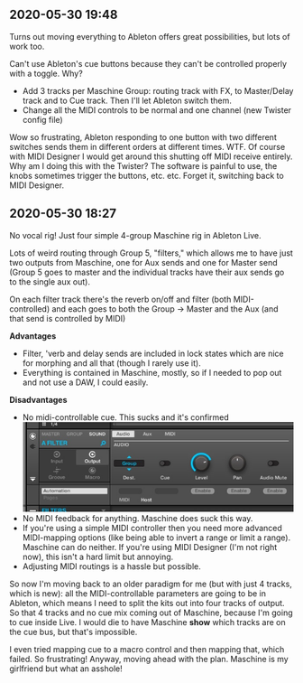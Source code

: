 ## 2020-05-30 19:48
Turns out moving everything to Ableton offers great possibilities, but lots of work too.

Can't use Ableton's cue buttons because they can't be controlled properly with a toggle. Why?

- Add 3 tracks per Maschine Group: routing track with FX, to Master/Delay track and to Cue track. Then I'll let Ableton switch them.
- Change all the MIDI controls to be normal and one channel (new Twister config file)

Wow so frustrating, Ableton responding to one button with two different switches sends them in different orders at different times. WTF. Of course with MIDI Designer I would get around this shutting off MIDI receive entirely. Why am I doing this with the Twister? The software is painful to use, the knobs sometimes trigger the buttons, etc. etc. Forget it, switching back to MIDI Designer.

## 2020-05-30 18:27
No vocal rig! Just four simple 4-group Maschine rig in Ableton Live.

Lots of weird routing through Group 5, "filters," which allows me to have just two outputs from Maschine, one for Aux sends and one for Master send (Group 5 goes to master and the individual tracks have their aux sends go to the single aux out).

On each filter track there's the reverb on/off and filter (both MIDI-controlled) and each goes to both the Group -> Master and the Aux (and that send is controlled by MIDI)

**Advantages**

- Filter, 'verb and delay sends are included in lock states which are nice for morphing and all that (though I rarely use it).
- Everything is contained in Maschine, mostly, so if I needed to pop out and not use a DAW, I could easily.

**Disadvantages**

- No midi-controllable cue. This sucks and it's confirmed ![image](images/Pasted_Image_5_30_20__6_55_PM.jpg)
- No MIDI feedback for anything. Maschine does suck this way.
- If you're using a simple MIDI controller then you need more advanced MIDI-mapping options (like being able to invert a range or limit a range). Maschine can do neither. If you're using MIDI Designer (I'm not right now), this isn't a hard limit but annoying.
- Adjusting MIDI routings is a hassle but possible.

So now I'm moving back to an older paradigm for me (but with just 4 tracks, which is new): all the MIDI-controllable parameters are going to be in Ableton, which means I need to split the kits out into four tracks of output. So that 4 tracks and no cue mix coming out of Maschine, because I'm going to cue inside Live. I would die to have Maschine **show** which tracks are on the cue bus, but that's impossible.

I even tried mapping cue to a macro control and then mapping that, which failed. So frustrating! Anyway, moving ahead with the plan. Maschine is my girlfriend but what an asshole!
